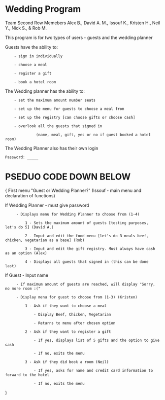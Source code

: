 # Wedding Program
Team Second Row
Memebers Alex B., David A. M., Issouf K., Kristen H., Neil Y., Nick S., & Rob M.

This program is for two types of users - guests and the wedding planner

  Guests have the ability to:
  
        - sign in individually
        
        - choose a meal
        
        - register a gift
        
        - book a hotel room 
        
        
  The Wedding planner has the ability to:
  
        - set the maximum amount number seats 
        
        - set up the menu for guests to choose a meal from 
        
        - set up the registry [can choose gifts or choose cash]
        
        - overlook all the guests that signed in 
        
                  (name, meal, gift, yes or no if guest booked a hotel room)
                  
                  
  The Wedding Planner also has their own login
  
    Password: _____


# PSEDUO CODE DOWN BELOW

{
First menu "Guest or Wedding Planner?" (Issouf - main menu and declaration of functions)

If Wedding Planner - must give password

         - Displays menu for Wedding Planner to choose from (1-4)
         
             1 - Sets the maximum amount of guests [testing purposes, let's do 5] (David A.) 
             
             2 - Input and edit the food menu [let's do 3 meals beef, chicken, vegetarian as a base] (Rob)
             
             3 - Input and edit the gift registry. Must always have cash as an option (Alex) 
             
             4 - Displays all guests that signed in (this can be done last) 
             
If Guest - Input name

         - If maximum amount of guests are reached, will display "Sorry, no more room :("
         
         - Display menu for guest to choose from (1-3) (Kristen) 
         
             1 - Ask if they want to choose a meal
             
                 - Display Beef, Chicken, Vegetarian 
                 
                 - Returns to menu after chosen option
                 
             2 - Ask if they want to register a gift
             
                 - If yes, displays list of 5 gifts and the option to give cash
                 
                 - If no, exits the menu
                 
             3 - Ask if they did book a room (Neil)
             
                 - If yes, asks for name and credit card information to forward to the hotel
                 
                 - If no, exits the menu
                 
}
